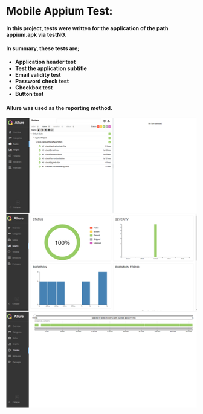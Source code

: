 # Mobile Appium Test:

#### In this project, tests were written for the application of the path appium.apk via testNG.

#### In summary, these tests are;
*  **Application header test**
*  **Test the application subtitle**
*  **Email validity test**
*  **Password check test**
*  **Checkbox test**
*  **Button test**

#### Allure was used as the reporting method.

![img.png](img.png)
![img_1.png](img_1.png)
![img_2.png](img_2.png)
